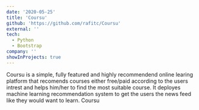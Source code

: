 ```yaml
---
date: '2020-05-25'
title: 'Coursu'
github: 'https://github.com/rafitc/Coursu'
external: ''
tech:
  - Python
  - Bootstrap
company: ''
showInProjects: true
---
```


Coursu is a simple, fully featured and highly recommendend online learing platform that recomends courses either free/paid according to the users intrest and helps him/her to find the most suitable course. It deployes machine learning recommendation system to get the users the news feed like they would want to learn. Coursu
